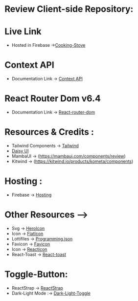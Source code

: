 # Review Client-side Repository:



# Live Link
* Hosted in Firebase ->[Cooking-Stove](https://cloud-kitchen-9bfe0.web.app/)

# Context API

* Documentation Link -> [Context API](https://reactjs.org/docs/context.html#api)

# React Router Dom v6.4 
* Documentation Link -> [React-router-dom](https://reactrouter.com/en/main/start/overview)

# Resources & Credits :
* Tailwind Components -> [Tailwind](https://tailwindcss.com/docs/installation)
* [Daisy UI](https://daisyui.com/)
* MambaUI -> (https://mambaui.com/components/review)
* Kitwind -> (https://kitwind.io/products/kometa/components)

# Hosting : 
* Firebase -> [Hosting](https://console.firebase.google.com/u/0/project/programming-language-course/hosting/sites)

# Other Resources -->
* Svg -> [HeroIcon](https://kaleidoscopic-pika-4681e2.netlify.app/)
* Icon -> [FlatIcon](https://www.flaticon.com/)
* Lottifiles -> [Programming.json](https://lottiefiles.com/)
* Favicon -> [Favicon](https://icons8.com/icons/set/coding-courses)
* Icon -> [Reacticon](https://react-icons.github.io/react-icons/)
* React-Toast -> [React-toast](https://react-hot-toast.com/)

# Toggle-Button:
* ReactStrap -> [ReactStrap](https://www.npmjs.com/package/reactstrap)
* Dark-Light Mode :-> [Dark-Light-Toggle](https://levelup.gitconnected.com/dark-mode-in-react-533faaee3c6e)


